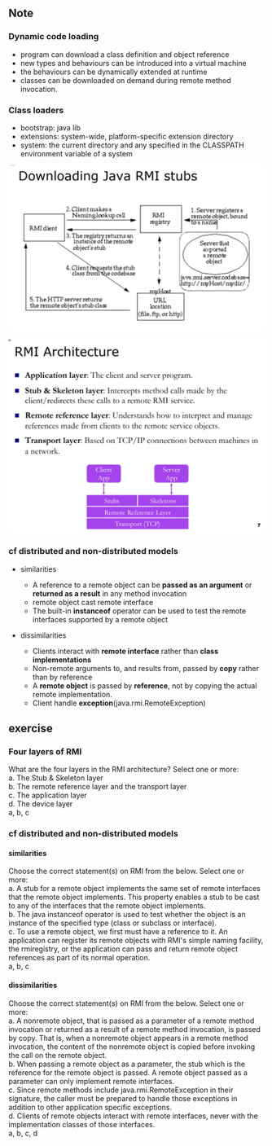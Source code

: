 ## Note
### Dynamic code loading
- program can download a class definition and object reference 
- new types and behaviours can be introduced into a virtual machine
- the behaviours can be dynamically extended at runtime
- classes can be downloaded on demand during remote method invocation.

### Class loaders
- bootstrap: java lib
- extensions: system-wide, platform-specific extension directory
- system: the current directory and any specified in the CLASSPATH environment variable of a system

![avatar](https://github.com/kechenkristin/imagesGitHub/blob/main/notes/uni/ecm2414/rmi1.png)

![avatar](https://github.com/kechenkristin/imagesGitHub/blob/main/notes/uni/ecm2414/rmi2.png)

### cf distributed and non-distributed models
- similarities
	- A reference to a remote object can be **passed as an argument** or **returned as a result** in any method invocation
	- remote object cast remote interface
	- The built-in **instanceof** operator can be used to test the remote interfaces supported by a remote object

- dissimilarities
	- Clients interact with **remote interface** rather than **class implementations**
	- Non-remote arguments to, and results from, passed by **copy** rather than by reference
	- A **remote object** is passed by **reference**, not by copying the actual remote implementation. 
	- Client handle **exception**(java.rmi.RemoteException)

## exercise
### Four layers of RMI
What are the four layers in the RMI architecture? Select one or more:  
a. The Stub & Skeleton layer  
b. The remote reference layer and the transport layer  
c. The application layer  
d. The device layer  
a, b, c   

### cf distributed and non-distributed models
#### similarities
Choose the correct statement(s) on RMI from the below. Select one or more:  
a. A stub for a remote object implements the same set of remote interfaces that the remote object implements. This property enables a stub to be cast to any of the interfaces that the remote object implements.  
b. The java instanceof operator is used to test whether the object is an instance of the specified type (class or subclass or interface).  
c. To use a remote object, we first must have a reference to it. An application can register its remote objects with RMI's simple naming facility, the rmiregistry, or the application can pass and return remote object references as part of its normal operation.  
a, b, c  

#### dissimilarities
Choose the correct statement(s) on RMI from the below. Select one or more:  
a. A nonremote object, that is passed as a parameter of a remote method invocation or returned as a result of a remote method invocation, is passed by copy. That is, when a nonremote object appears in a remote method invocation, the content of the nonremote object is copied before invoking the call on the remote object.   
b. When passing a remote object as a parameter, the stub which is the reference for the remote object is passed. A remote object passed as a parameter can only implement remote interfaces.  
c. Since remote methods include java.rmi.RemoteException in their signature, the caller must be prepared to handle those exceptions in addition to other application specific exceptions.   
d. Clients of remote objects interact with remote interfaces, never with the implementation classes of those interfaces.   
a, b, c, d
